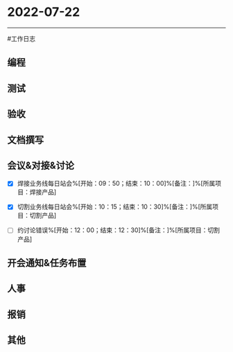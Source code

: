 # 2022-07-22 

---

#工作日志

## 编程



## 测试



## 验收 



## 文档撰写 



## 会议&对接&讨论
- [x] 焊接业务线每日站会%[开始：09：50；结束：10：00]%[备注：]%[所属项目：焊接产品]
- [x] 切割业务线每日站会%[开始：10：15；结束：10：30]%[备注：]%[所属项目：切割产品]
- [ ] 约讨论错误%[开始：12：00；结束：12：30]%[备注：]%[所属项目：切割产品]


## 开会通知&任务布置



## 人事



## 报销



## 其他



